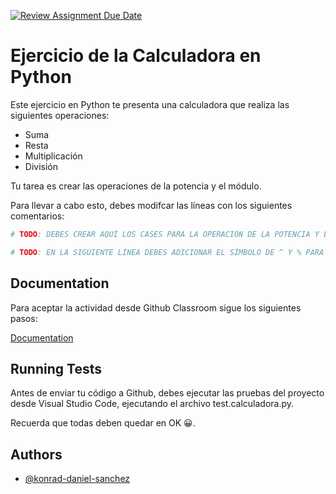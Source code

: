 [![Review Assignment Due Date](https://classroom.github.com/assets/deadline-readme-button-24ddc0f5d75046c5622901739e7c5dd533143b0c8e959d652212380cedb1ea36.svg)](https://classroom.github.com/a/VBr-PQlX)

# Ejercicio de la Calculadora en Python

Este ejercicio en Python te presenta una calculadora que realiza las siguientes operaciones:

* Suma
* Resta
* Multiplicación
* División

Tu tarea es crear las operaciones de la potencia y el módulo.

Para llevar a cabo esto, debes modifcar las líneas con los siguientes comentarios:

```bash
# TODO: DEBES CREAR AQUÍ LOS CASES PARA LA OPERACIÓN DE LA POTENCIA Y EL MÓDULO, COMPROBANDO LOS SÍMBOLOS ^ Y %.
```

```bash
# TODO: EN LA SIGUIENTE LÍNEA DEBES ADICIONAR EL SÍMBOLO DE ^ Y % PARA QUE LE APAREZCA AL USUARIO.
```
## Documentation

Para aceptar la actividad desde Github Classroom sigue los siguientes pasos:

[Documentation](https://github.com/konrad-daniel-sanchez/tutoriales/blob/main/README_Github_classroom_assignment.md)
## Running Tests

Antes de enviar tu código a Github, debes ejecutar las pruebas del proyecto desde Visual Studio Code, ejecutando el archivo test.calculadora.py.

Recuerda que todas deben quedar en OK 😀.

## Authors

- [@konrad-daniel-sanchez](https://github.com/konrad-daniel-sanchez)
